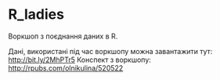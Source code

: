 # R_ladies
Воркшоп з поєднання даних в R.

Дані, використані під час воркшопу можна завантажити тут: http://bit.ly/2MhPTr5
Конспект з воркшопу: http://rpubs.com/olnikulina/520522
